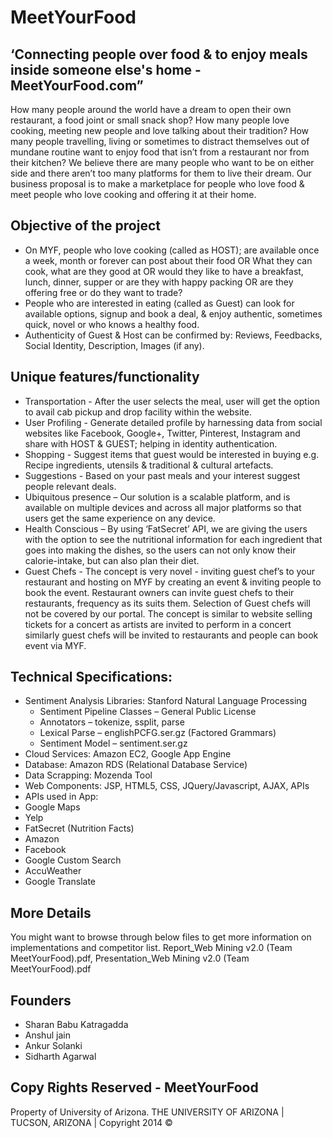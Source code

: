 MeetYourFood
============

‘Connecting people over food & to enjoy meals inside someone else's home - MeetYourFood.com”
----------------------------------------
How many people around the world have a dream to open their own restaurant, a food joint or small snack shop? How many people love cooking, meeting new people and love talking about their tradition? How many people travelling, living or sometimes to distract themselves out of mundane routine want to enjoy food that isn’t from a restaurant nor from their kitchen? We believe there are many people who want to be on either side and there aren’t too many platforms for them to live their dream. Our business proposal is to make a marketplace for people who love food & meet people who love cooking and offering it at their home.

Objective of the project
---------------------------
* On MYF, people who love cooking (called as HOST); are available once a week, month or forever can post about their food OR What they can cook, what are they good at OR would they like to have a breakfast, lunch, dinner, supper or are they with happy packing OR are they offering free or do they want to trade?
* People who are interested in eating (called as Guest) can look for available options, signup and book a deal, & enjoy authentic, sometimes quick, novel or who knows a healthy food.
* Authenticity of Guest & Host can be confirmed by: Reviews, Feedbacks, Social Identity, Description, Images (if any).

Unique features/functionality
-------------------------------------
* Transportation - After the user selects the meal, user will get the option to avail cab pickup and drop facility within the website.
* User Profiling - Generate detailed profile by harnessing data from social websites like Facebook, Google+, Twitter, Pinterest, Instagram and share with HOST & GUEST; helping in identity authentication.
* Shopping - Suggest items that guest would be interested in buying e.g. Recipe ingredients, utensils & traditional & cultural artefacts.
* Suggestions - Based on your past meals and your interest suggest people relevant deals.
* Ubiquitous presence – Our solution is a scalable platform, and is available on multiple devices and across all major platforms so that users get the same experience on any device.
* Health Conscious – By using ‘FatSecret’ API, we are giving the users with the option to see the nutritional information for each ingredient that goes into making the dishes, so the users can not only know their calorie-intake, but can also plan their diet.
* Guest Chefs - The concept is very novel - inviting guest chef’s to your restaurant and hosting on MYF by creating an event & inviting people to book the event. Restaurant owners can invite guest chefs to their restaurants, frequency as its suits them. Selection of Guest chefs will not be covered by our portal. The concept is similar to website selling tickets for a concert as artists are invited to perform in a concert similarly guest chefs will be invited to restaurants and people can book event via MYF.


Technical Specifications:
----------------------------------
*  Sentiment Analysis Libraries: Stanford Natural Language Processing
    * Sentiment Pipeline Classes – General Public License
    * Annotators – tokenize, ssplit, parse
    * Lexical Parse – englishPCFG.ser.gz (Factored Grammars)
    * Sentiment Model – sentiment.ser.gz 
*  Cloud Services: Amazon EC2, Google App Engine
*  Database: Amazon RDS (Relational Database Service)
*  Data Scrapping: Mozenda Tool
*  Web Components: JSP, HTML5, CSS, JQuery/Javascript, AJAX, APIs
*  APIs used in App:  
  * Google Maps
  * Yelp
  * FatSecret (Nutrition Facts)
  * Amazon
  * Facebook
  * Google Custom Search 
  * AccuWeather 
  * Google Translate


More Details
---------------------
You might want to browse through below files to get more information on implementations and competitor list.
Report_Web Mining v2.0 (Team MeetYourFood).pdf, 
Presentation_Web Mining v2.0 (Team MeetYourFood).pdf

Founders
---------------
* Sharan Babu Katragadda
* Anshul jain
* Ankur Solanki
* Sidharth Agarwal

Copy Rights Reserved - MeetYourFood
--------------
Property of University of Arizona.
THE UNIVERSITY OF ARIZONA | TUCSON, ARIZONA | Copyright 2014 ©
